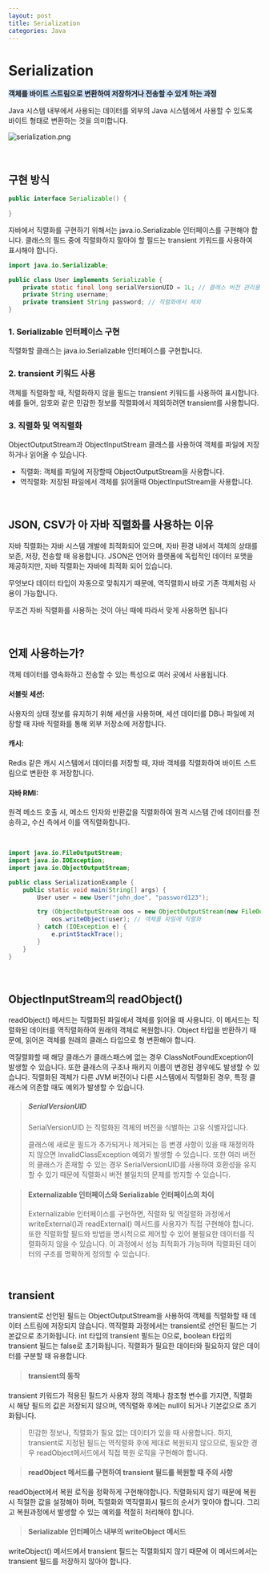 ```yaml
---
layout: post
title: Serialization
categories: Java
---
```



# Serialization
<span style='background-color:#D0E4FC'>**객체를 바이트 스트림으로 변환하여 저장하거나 전송할 수 있게 하는 과정**</span>  

Java 시스템 내부에서 사용되는 데이터를 외부의 Java 시스템에서 사용할 수 있도록 바이트 형태로 변환하는 것을 의미합니다.

![serialization.png](https://github.com/user-attachments/assets/b7cbfab4-4f5e-4183-9450-69a8601da202)


<br>


## 구현 방식
```java
public interface Serializable() {
    
}
```
자바에서 직렬화를 구현하기 위해서는 java.io.Serializable 인터페이스를 구현해야 합니다. 
클래스의 필드 중에 직렬화하지 말아야 할 필드는 transient 키워드를 사용하여 표시해야 합니다.



```java
import java.io.Serializable;

public class User implements Serializable {
    private static final long serialVersionUID = 1L; // 클래스 버전 관리용
    private String username;
    private transient String password; // 직렬화에서 제외
}
```
### 1. Serializable 인터페이스 구현
직렬화할 클래스는 java.io.Serializable 인터페이스를 구현합니다.

### 2. transient 키워드 사용
객체를 직렬화할 때, 직렬화하지 않을 필드는 transient 키워드를 사용하여 표시합니다. 
예를 들어, 암호와 같은 민감한 정보를 직렬화에서 제외하려면 transient를 사용합니다.

### 3. 직렬화 및 역직렬화
ObjectOutputStream과 ObjectInputStream 클래스를 사용하여 객체를 파일에 저장하거나 읽어올 수 있습니다.
- 직렬화: 객체를 파일에 저장할때 ObjectOutputStream을 사용합니다.
- 역직렬화: 저장된 파일에서 객체를 읽어올때 ObjectInputStream을 사용합니다.


<br>


## JSON, CSV가 아 자바 직렬화를 사용하는 이유
자바 직렬화는 자바 시스템 개발에 최적화되어 있으며, 자바 환경 내에서 객체의 상태를 보존, 저장, 전송할 때 유용합니다.
JSON은 언어와 플랫폼에 독립적인 데이터 포맷을 제공하지만, 자바 직렬화는 자바에 최적화 되어 있습니다.

무엇보다 데이터 타입이 자동으로 맞춰지기 때문에, 역직렬화시 바로 기존 객체처럼 사용이 가능합니다.

무조건 자바 직렬화를 사용하는 것이 아닌 때에 따라서 맞게 사용하면 됩니다


<br>


## 언제 사용하는가?
객체 데이터를 영속화하고 전송할 수 있는 특성으로 여러 곳에서 사용됩니다.

#### 서블릿 세션: 
사용자의 상태 정보를 유지하기 위해 세션을 사용하며, 세션 데이터를 DB나 파일에 저장할 때 자바 직렬화를 통해 외부 저장소에 저장합니다.
#### 캐시: 
Redis 같은 캐시 시스템에서 데이터를 저장할 때, 자바 객체를 직렬화하여 바이트 스트림으로 변환한 후 저장합니다.
#### 자바 RMI: 
원격 메소드 호출 시, 메소드 인자와 반환값을 직렬화하여 원격 시스템 간에 데이터를 전송하고, 수신 측에서 이를 역직렬화합니다.


<br>


```java
import java.io.FileOutputStream;
import java.io.IOException;
import java.io.ObjectOutputStream;

public class SerializationExample {
    public static void main(String[] args) {
        User user = new User("john_doe", "password123");

        try (ObjectOutputStream oos = new ObjectOutputStream(new FileOutputStream("user.ser"))) {
            oos.writeObject(user); // 객체를 파일에 직렬화
        } catch (IOException e) {
            e.printStackTrace();
        }
    }
}
```



<br>



## ObjectInputStream의 readObject()
readObject() 메서드는 직렬화된 파일에서 객체를 읽어올 때 사용니다. 이 메서드는 직렬화된 데이터를 역직렬화하여 원래의 객체로 복원합니다.
Object 타입을 반환하기 때문에, 읽어온 객체를 원래의 클래스 타입으로 형 변환해야 합니다.

역질렬화할 때 해당 클래스가 클래스패스에 없는 경우 ClassNotFoundException이 발생할 수 있습니다.
또한 클래스의 구조나 패키지 이름이 변경된 경우에도 발생할 수 있습니다.
직렬화된 객체가 다른 JVM 버전이나 다른 시스템에서 직렬화된 경우, 특정 클래스에 의존할 때도 예외가 발생할 수 있습니다.


> ##### SerialVersionUID
> SerialVersionUID 는 직렬화된 객체의 버전을 식별하는 고유 식별자입니다.
>
> 클래스에 새로운 필드가 추가되거나 제거되는 등 변경 사항이 있을 때 재정의하지 않으면 InvalidClassException 예외가 발생할 수 있습니다.
> 또한 여러 버전의 클래스가 존재할 수 있는 경우 SerialVersionUID를 사용하여 호환성을 유지할 수 있기 때문에 직렬화시 버전 불일치의 문제를 방지할 수 있습니다.


> #### Externalizable 인터페이스와 Serializable 인터페이스의 차이
> Externalizable 인터페이스를 구현하면, 직렬화 및 역질렬화 과정에서 writeExternal()과 readExternal() 메서드를 사용자가 직접 구현해야 합니다.
또한 직렬화할 필드와 방법을 명시적으로 제어할 수 있어 불필요한 데이터를 직렬화하지 않을 수 있습니다.
이 과정에서 성능 최적화가 가능하며 직렬화된 데이터의 구조를 명확하게 정의할 수 있습니다.


<br>


## transient
transient로 선언된 필드는 ObjectOutputStream을 사용하여 객체를 직렬화할 때 데이터 스트림에 저장되지 않습니다.
역직렬화 과정에서는 transient로 선언된 필드는 기본값으로 초기화됩니다. 
int 타입의 transient 필드는 0으로, boolean 타입의 transient 필드는 false로 초기화됩니다.
직렬화가 필요한 데이터와 필요하지 않은 데이터를 구분할 때 유용합니다. 



> #### transient의 동작
transient 키워드가 적용된 필드가 사용자 정의 객체나 참조형 변수를 가지면, 직렬화 시 해당 필드의 값은 저장되지 않으며, 역직렬화 후에는 null이 되거나 기본값으로 초기화됩니다.
>
> 민감한 정보나, 직렬화가 필요 없는 데이터가 있을 때 사용합니다. 
> 하지, transient로 지정된 필드는 역직렬화 후에 제대로 복원되지 않으므로, 필요한 경우 readObject메서드에서 직접 복원 로직을 구현해야 합니다.


> #### readObject 메서드를 구현하여 transient 필드를 복원할 때 주의 사항
readObject에서 복원 로직을 정확하게 구현해야합니다. 직렬화되지 않기 때문에 복원시 적절한 값을 설정해야 하며, 
직렬화와 역직렬화시 필드의 순서가 맞아야 합니다. 그리고 복원과정에서 발생할 수 있는 예외를 적절히 처리해야 합니다.

> #### Serializable 인터페이스 내부의 writeObject 메서드
writeObject() 메서드에서 transient 필드는 직렬화되지 않기 때문에 이 메서드에서는 transient 필드를 저장하지 않아야 합니다.